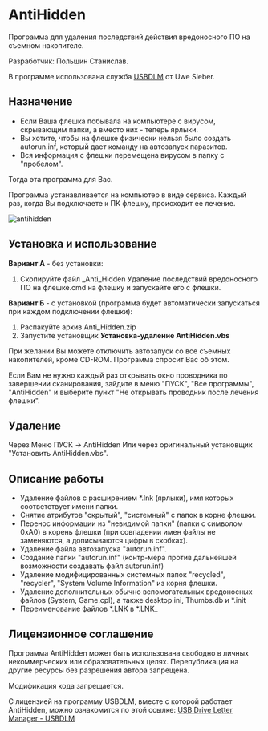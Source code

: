 # AntiHidden

Программа для удаления последствий действия вредоносного ПО на съемном накопителе.

Разработчик: Польшин Станислав.

В программе использована служба [USBDLM](http://www.uwe-sieber.de/usbdlm_e.html) от Uwe Sieber.

## Назначение

- Если Ваша флешка побывала на компьютере с вирусом, скрывающим папки, а вместо них - теперь ярлыки.
- Вы хотите, чтобы на флешке физически нельзя было создать autorun.inf, который дает команду на автозапуск паразитов.
- Вся информация с флешки перемещена вирусом в папку с "пробелом".

Тогда эта программа для Вас.

Программа устанавливается на компьютер в виде сервиса.
Каждый раз, когда Вы подключаете к ПК флешку, происходит ее лечение.

![antihidden](https://user-images.githubusercontent.com/19956568/43048216-a97b3ffa-8dec-11e8-973c-aa57c6db003f.png)

## Установка и  использование

**Вариант А** - без установки:
1. Скопируйте файл _Anti_Hidden Удаление последствий вредоносного ПО на флешке.cmd на флешку
и запускайте его с флешки.

**Вариант Б** - с установкой (программа будет автоматически запускаться при каждом подключении флешки):

1. Распакуйте архив Anti_Hidden.zip
2. Запустите установщик **Установка-удаление AntiHidden.vbs**

При желании Вы можете отключить автозапуск со все съемных накопителей, кроме CD-ROM.
Программа спросит Вас об этом.

Если Вам не нужно каждый раз открывать окно проводника по завершении сканирования,
зайдите в меню "ПУСК", "Все программы", "AntiHidden"
и выберите пункт "Не открывать проводник после лечения флешки".

## Удаление
Через Меню ПУСК -> AntiHidden
Или через оригинальный установщик "Установить AntiHidden.vbs".

## Описание работы

- Удаление файлов с расширением *.lnk (ярлыки), имя которых соответствует имени папки.
- Снятие атрибутов "скрытый", "системный" с папок в корне флешки.
- Перенос информации из "невидимой папки" (папки с символом 0xA0) в корень флешки (при совпадении имен файлы не заменяются, а дописываются цифры в скобках).
- Удаление файла автозапуска "autorun.inf".
- Создание папки "autorun.inf" (контр-мера против дальнейшей возможности создавать файл autorun.inf)
- Удаление модифицированных системных папок "recycled", "recycler", "System Volume Information" из корня флешки.
- Удаление дополнительных обычно вспомогательных вредоносных файлов (System, Game.cpl), а также desktop.ini, Thumbs.db и *.init
- Переименование файлов *.LNK в *.LNK_

## Лицензионное соглашение

Программа AntiHidden может быть использована свободно в личных некоммерческих или образовательных целях.
Перепубликация на другие ресурсы без разрешения автора запрещена.

Модификация кода запрещается.

С лицензией на программу USBDLM, вместе с которой работает AntiHidden, можно ознакомится по этой ссылке: [USB Drive Letter Manager - USBDLM](http://www.uwe-sieber.de/usbdlm_e.html)
